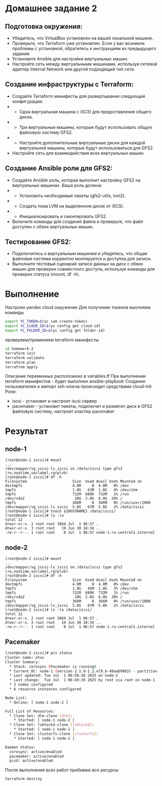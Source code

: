 # Домашнее задание 2 
## Подготовка окружения:
- Убедитесь, что VirtualBox установлен на вашей локальной машине.
- Проверьте, что Terraform уже установлен. Если у вас возникли проблемы с установкой, обратитесь к инструкциям из предыдущего задания.
- Установите Ansible для настройки виртуальных машин.
- Настройте сеть между виртуальными машинами, используя сетевой адаптер Internal Network или другой подходящий тип сети.
## Создание инфраструктуры с Terraform:
- Создайте Terraform манифесты для развертывания следующей конфигурации:
- - Одна виртуальная машина с iSCSI для предоставления общего диска.
- - Три виртуальные машины, которые будут использовать общую файловую систему GFS2.
- - Настройте дополнительные виртуальные диски для каждой виртуальной машины, которые будут использоваться для GFS2.
- Настройте сеть для взаимодействия всех виртуальных машин.
## Создание Ansible роли для GFS2:
- Создайте Ansible роль, которая выполнит настройку GFS2 на виртуальных машинах. Ваша роль должна:
- - Установить необходимые пакеты (gfs2-utils, lvm2).
- - Создать тома LVM на выделенном диске от iSCSI.
- - Инициализировать и смонтировать GFS2.
- Включите команды для создания файла и проверьте, что файл доступен с обеих виртуальных машин.
## Тестирование GFS2:
- Подключитесь к виртуальным машинам и убедитесь, что общая файловая система корректно монтируется и доступна для записи.
- Выполните тестовый сценарий записи данных на диск с обеих машин для проверки совместного доступа, используя команды для проверки статуса (mount, df -h).

# Выполнение
Настроен yandex cloud окружение
Для получение токенов выолняем команды
```bash
export YC_TOKEN=$(yc iam create-token)
export YC_CLOUD_ID=$(yc config get cloud-id)
export YC_FOLDER_ID=$(yc config get folder-id)
```
проверяем/применяем terraform манифесты
```bash
cd homework-2
terraform init
terraform validate
terraform plan
terrafrom apply
```
Описание переменных расположено в variables.tf
При выполнении terraform манифестов - будет выполнен ansible-playbook
Создание пользователея и импорт ssh-ключа происходит средствами cloud-init
Роли:
- iscsi - установит и настроит iscsi сервер
- pacemaker - установит пакеты, подключит и разметит диск в GFS2 файловую систему, настроит кластер pacemaker
# Результат

## node-1
```
[root@node-1 iscsi]# mount
...
/dev/mapper/vg_iscsi-lv_iscsi on /data/iscsi type gfs2 (rw,noatime,seclabel,rgrplvb)
[root@node-1 iscsi]# df -h
Filesystem                     Size  Used Avail Use% Mounted on
devtmpfs                       4.0M     0  4.0M   0% /dev
tmpfs                          1.8G   63M  1.8G   4% /dev/shm
tmpfs                          732M  680K  732M   1% /run
/dev/vda2                       10G  2.0G  8.0G  20% /
tmpfs                          366M     0  366M   0% /run/user/1000
/dev/mapper/vg_iscsi-lv_iscsi  5.0G   67M  5.0G   2% /data/iscsi
[root@node-1 iscsi]# touch ${HOSTNAME} /data/iscsi/
[root@node-1 iscsi]# ls -la
total 12
drwxr-xr-x. 2 root root 3864 Jul  1 06:57 .
drwxr-xr-x. 3 root root   19 Jun 30 18:34 ..
-rw-r--r--. 1 root root    0 Jul  1 06:57 node-1.ru-central1.internal
```
## node-2
```
[root@node-2 iscsi]# mount
...
/dev/mapper/vg_iscsi-lv_iscsi on /data/iscsi type gfs2 (rw,noatime,seclabel,rgrplvb)
[root@node-2 iscsi]# df -h
Filesystem                     Size  Used Avail Use% Mounted on
devtmpfs                       4.0M     0  4.0M   0% /dev
tmpfs                          1.8G   45M  1.8G   3% /dev/shm
tmpfs                          732M  680K  732M   1% /run
/dev/vda2                       10G  2.0G  8.0G  20% /
tmpfs                          366M     0  366M   0% /run/user/1000
/dev/mapper/vg_iscsi-lv_iscsi  5.0G   67M  5.0G   2% /data/iscsi
[root@node-2 iscsi]# ls -la /data/iscsi/
total 12
drwxr-xr-x. 2 root root 3864 Jul  1 06:57 .
drwxr-xr-x. 3 root root   19 Jun 30 18:34 ..
-rw-r--r--. 1 root root    0 Jul  1 06:57 node-1.ru-central1.internal
```
## Pacemaker
```bash
[root@node-2 iscsi]# pcs status
Cluster name: otus
Cluster Summary:
  * Stack: corosync (Pacemaker is running)
  * Current DC: node-1 (version 2.1.9-1.2.el9_6-49aab9983) - partition with quorum
  * Last updated: Tue Jul  1 06:58:38 2025 on node-2
  * Last change:  Tue Jul  1 06:49:39 2025 by root via root on node-1
  * 2 nodes configured
  * 6 resource instances configured

Node List:
  * Online: [ node-1 node-2 ]

Full List of Resources:
  * Clone Set: dlm-clone [dlm]:
    * Started: [ node-1 node-2 ]
  * Clone Set: lvmlockd-clone [lvmlockd]:
    * Started: [ node-1 node-2 ]
  * Clone Set: clusterfs-clone [clusterfs]:
    * Started: [ node-1 node-2 ]

Daemon Status:
  corosync: active/enabled
  pacemaker: active/enabled
  pcsd: active/enabled
```
После выполнения всех работ прибиваю все ресурсы
```bash
terraform destroy
```
